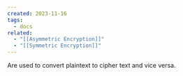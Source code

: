 ```yaml
---
created: 2023-11-16
tags:
  - docs
related:
  - "[[Asymmetric Encryption]]"
  - "[[Symmetric Encryption]]"
---
```

Are used to convert plaintext to cipher text and vice versa.
